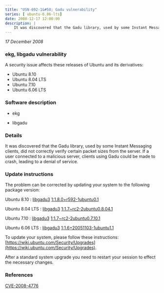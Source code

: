 ```yaml
---
title: "USN-692-1&#58; Gadu vulnerability"
series: [ ubuntu-6.06-lts]
date: 2008-12-17 12:00:00
description: |
    It was discovered that the Gadu library, used by some Instant Messaging clients, did not correctly verify certain packet sizes from the server. If a user connected to a malicious server, clients using Gadu could be made to crash, leading to a denial of service. 
--- 
```

 
 

*17 December 2008*

### ekg, libgadu vulnerability

A security issue affects these releases of Ubuntu and its derivatives:

* Ubuntu 8.10
* Ubuntu 8.04 LTS
* Ubuntu 7.10
* Ubuntu 6.06 LTS

### Software description

* ekg 

* libgadu 

### Details

It was discovered that the Gadu library, used by some Instant Messaging clients, did not correctly verify certain packet sizes from the server. If a user connected to a malicious server, clients using Gadu could be made to crash, leading to a denial of service. 

### Update instructions

The problem can be corrected by updating your system to the following package version:

Ubuntu 8.10
 : [libgadu3](https://launchpad.net/ubuntu/+source/libgadu) <span> [1:1.8.0+r592-1ubuntu0.1](https://launchpad.net/ubuntu/+source/libgadu/1:1.8.0+r592-1ubuntu0.1) </span> 

Ubuntu 8.04 LTS
 : [libgadu3](https://launchpad.net/ubuntu/+source/ekg) <span> [1:1.7~rc2-2ubuntu0.8.04.1](https://launchpad.net/ubuntu/+source/ekg/1:1.7~rc2-2ubuntu0.8.04.1) </span> 

Ubuntu 7.10
 : [libgadu3](https://launchpad.net/ubuntu/+source/ekg) <span> [1:1.7~rc2-2ubuntu0.7.10.1](https://launchpad.net/ubuntu/+source/ekg/1:1.7~rc2-2ubuntu0.7.10.1) </span> 

Ubuntu 6.06 LTS
 : [libgadu3](https://launchpad.net/ubuntu/+source/ekg) <span> [1:1.6+20051103-1ubuntu1.1](https://launchpad.net/ubuntu/+source/ekg/1:1.6+20051103-1ubuntu1.1) </span> 

To update your system, please follow these instructions: [https://wiki.ubuntu.com/Security/Upgrades](https://wiki.ubuntu.com/Security/Upgrades).

After a standard system upgrade you need to restart your session to effect the necessary changes. 

### References

 
 [CVE-2008-4776](http://people.ubuntu.com/~ubuntu-security/cve/CVE-2008-4776)
 


